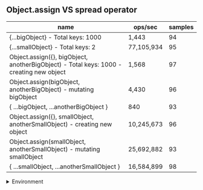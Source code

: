 ## Object.assign VS spread operator

|name|ops/sec|samples|
|-|-|-|
|{...bigObject} - Total keys: 1000|1,443|94|
|{...smallObject} - Total keys: 2|77,105,934|95|
|Object.assign({}, bigObject, anotherBigObject) - Total keys: 1000 - creating new object|1,568|97|
|Object.assign(bigObject, anotherBigObject) - mutating bigObject|4,430|96|
|{ ...bigObject, ...anotherBigObject }|840|93|
|Object.assign({}, smallObject, anotherSmallObject) - creating new object|10,245,673|96|
|Object.assign(smallObject, anotherSmallObject) - mutating smallObject|25,692,882|93|
|{ ...smallObject, ...anotherSmallObject }|16,584,899|98|


<details>
<summary>Environment</summary>

* __Machine:__ linux x64 | 2 vCPUs | 6.8GB Mem
* __Run:__ Tue Oct 03 2023 01:51:45 GMT+0000 (Coordinated Universal Time)
</details>

